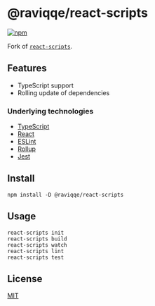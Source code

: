 # @raviqqe/react-scripts

[![npm](https://img.shields.io/npm/v/@raviqqe/react-scripts?style=flat-square)](https://www.npmjs.com/package/@raviqqe/react-scripts)

Fork of [`react-scripts`](https://github.com/facebook/create-react-app/tree/master/packages/react-scripts).

## Features

- TypeScript support
- Rolling update of dependencies

### Underlying technologies

- [TypeScript](https://www.typescriptlang.org/)
- [React](https://reactjs.org/)
- [ESLint](https://eslint.org/)
- [Rollup](https://rollupjs.org/guide/en/)
- [Jest](https://jestjs.io/)

## Install

```
npm install -D @raviqqe/react-scripts
```

## Usage

```
react-scripts init
react-scripts build
react-scripts watch
react-scripts lint
react-scripts test
```

## License

[MIT](LICENSE)
